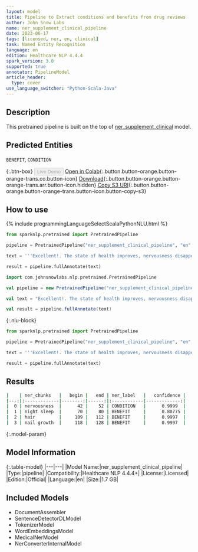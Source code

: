 ```yaml
---
layout: model
title: Pipeline to Extract conditions and benefits from drug reviews
author: John Snow Labs
name: ner_supplement_clinical_pipeline
date: 2023-06-17
tags: [licensed, ner, en, clinical]
task: Named Entity Recognition
language: en
edition: Healthcare NLP 4.4.4
spark_version: 3.0
supported: true
annotator: PipelineModel
article_header:
  type: cover
use_language_switcher: "Python-Scala-Java"
---
```


## Description

This pretrained pipeline is built on the top of [ner_supplement_clinical](https://nlp.johnsnowlabs.com/2022/02/01/ner_supplement_clinical_en.html) model.

## Predicted Entities

`BENEFIT`, `CONDITION`



{:.btn-box}
<button class="button button-orange" disabled>Live Demo</button>
[Open in Colab](https://colab.research.google.com/github/JohnSnowLabs/spark-nlp-workshop/blob/master/healthcare-nlp/07.0.Pretrained_Clinical_Pipelines.ipynb){:.button.button-orange.button-orange-trans.co.button-icon}
[Download](https://s3.amazonaws.com/auxdata.johnsnowlabs.com/clinical/models/ner_supplement_clinical_pipeline_en_4.4.4_3.0_1686997941701.zip){:.button.button-orange.button-orange-trans.arr.button-icon.hidden}
[Copy S3 URI](s3://auxdata.johnsnowlabs.com/clinical/models/ner_supplement_clinical_pipeline_en_4.4.4_3.0_1686997941701.zip){:.button.button-orange.button-orange-trans.button-icon.button-copy-s3}

## How to use


<div class="tabs-box" markdown="1">
{% include programmingLanguageSelectScalaPythonNLU.html %}

```python
from sparknlp.pretrained import PretrainedPipeline

pipeline = PretrainedPipeline("ner_supplement_clinical_pipeline", "en", "clinical/models")

text = '''Excellent!. The state of health improves, nervousness disappears, and night sleep improves. It also promotes hair and nail growth. I recommend :'''

result = pipeline.fullAnnotate(text)
```
```scala
import com.johnsnowlabs.nlp.pretrained.PretrainedPipeline

val pipeline = new PretrainedPipeline("ner_supplement_clinical_pipeline", "en", "clinical/models")

val text = "Excellent!. The state of health improves, nervousness disappears, and night sleep improves. It also promotes hair and nail growth. I recommend :"

val result = pipeline.fullAnnotate(text)
```

{:.nlu-block}
```python
from sparknlp.pretrained import PretrainedPipeline

pipeline = PretrainedPipeline("ner_supplement_clinical_pipeline", "en", "clinical/models")

text = '''Excellent!. The state of health improves, nervousness disappears, and night sleep improves. It also promotes hair and nail growth. I recommend :'''

result = pipeline.fullAnnotate(text)
```
</div>

## Results

```bash
|    | ner_chunks   |   begin |   end | ner_label   |   confidence |
|---:|:-------------|--------:|------:|:------------|-------------:|
|  0 | nervousness  |      42 |    52 | CONDITION   |      0.9999  |
|  1 | night sleep  |      70 |    80 | BENEFIT     |      0.80775 |
|  2 | hair         |     109 |   112 | BENEFIT     |      0.9997  |
|  3 | nail growth  |     118 |   128 | BENEFIT     |      0.9997  |
```

{:.model-param}
## Model Information

{:.table-model}
|---|---|
|Model Name:|ner_supplement_clinical_pipeline|
|Type:|pipeline|
|Compatibility:|Healthcare NLP 4.4.4+|
|License:|Licensed|
|Edition:|Official|
|Language:|en|
|Size:|1.7 GB|

## Included Models

- DocumentAssembler
- SentenceDetectorDLModel
- TokenizerModel
- WordEmbeddingsModel
- MedicalNerModel
- NerConverterInternalModel